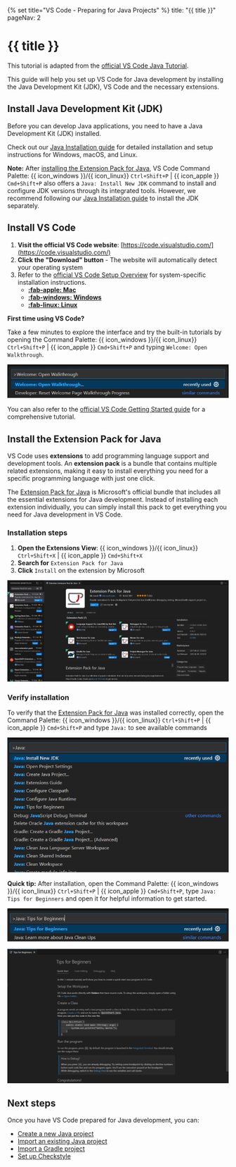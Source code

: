{% set title="VS Code - Preparing for Java Projects" %}
<frontmatter>
  title: "{{ title }}"
  pageNav: 2
</frontmatter>

<include src="vscode.md#wip-warning" />

# {{ title }}

<box type="info" seamless>

This tutorial is adapted from the [official VS Code Java Tutorial](https://code.visualstudio.com/docs/java/java-tutorial).
</box>

This guide will help you set up VS Code for Java development by installing the Java Development Kit (JDK), VS Code and the necessary extensions.

## Install Java Development Kit (JDK)

Before you can develop Java applications, you need to have a Java Development Kit (JDK) installed.

Check out our [Java Installation guide](javaInstallation.html) for detailed installation and setup instructions for Windows, macOS, and Linux.

<box type="info" seamless>

**Note:** After [installing the Extension Pack for Java](#install-the-extension-pack-for-java), VS Code Command Palette: {{ icon_windows }}/{{ icon_linux}} `Ctrl+Shift+P` | {{ icon_apple }} `Cmd+Shift+P` also offers a `Java: Install New JDK` command to install and configure JDK versions through its integrated tools. However, we recommend following our [Java Installation guide](javaInstallation.html) to install the JDK separately.
</box>

## Install VS Code

1. **Visit the official VS Code website**: [https://code.visualstudio.com/](https://code.visualstudio.com/)
2. **Click the "Download" button** - The website will automatically detect your operating system
3. Refer to the [official VS Code Setup Overview](https://code.visualstudio.com/docs/setup/setup-overview) for system-specific installation instructions.
    * [**:fab-apple: Mac**](https://code.visualstudio.com/docs/setup/mac#_install-vs-code-on-macos)
    * [**:fab-windows: Windows**](https://code.visualstudio.com/docs/setup/windows#_install-vs-code-on-windows)
    * [**:fab-linux: Linux**](https://code.visualstudio.com/docs/setup/linux#_install-vs-code-on-linux)

<box type="tip" seamless>

**First time using VS Code?**

Take a few minutes to explore the interface and try the built-in tutorials by opening the Command Palette: {{ icon_windows }}/{{ icon_linux}} `Ctrl+Shift+P` | {{ icon_apple }} `Cmd+Shift+P` and typing `Welcome: Open Walkthrough`.

![VS Code Command Palette "Welcome: Open Walkthrough"](images/vscodeJavaSetup/VSCodeOpenWalkthrough.png)

You can also refer to the [official VS Code Getting Started guide](https://code.visualstudio.com/docs/getstarted/getting-started) for a comprehensive tutorial.
</box>

## Install the Extension Pack for Java

VS Code uses **extensions** to add programming language support and development tools. An **extension pack** is a bundle that contains multiple related extensions, making it easy to install everything you need for a specific programming language with just one click.

The [Extension Pack for Java](https://marketplace.visualstudio.com/items?itemName=vscjava.vscode-java-pack) is Microsoft's official bundle that includes all the essential extensions for Java development. Instead of installing each extension individually, you can simply install this pack to get everything you need for Java development in VS Code.

### Installation steps

1. **Open the Extensions View**: {{ icon_windows }}/{{ icon_linux}} `Ctrl+Shift+X` | {{ icon_apple }} `Cmd+Shift+X`
2. **Search for** `Extension Pack for Java`
3. **Click** `Install` on the extension by Microsoft

![VS Code Extension Pack for Java](images/vscodeJavaSetup/VSCodeExtensionPackForJava.png)

### Verify installation

To verify that the [Extension Pack for Java](https://marketplace.visualstudio.com/items?itemName=vscjava.vscode-java-pack) was installed correctly, open the Command Palette: {{ icon_windows }}/{{ icon_linux}} `Ctrl+Shift+P` | {{ icon_apple }} `Cmd+Shift+P` and type `Java:` to see available commands

![VS Code Command Palette Java commands](images/vscodeJavaSetup/VSCodeCommandPaletteJava.png)

<box type="tip" seamless>

**Quick tip:** After installation, open the Command Palette: {{ icon_windows }}/{{ icon_linux}} `Ctrl+Shift+P` | {{ icon_apple }} `Cmd+Shift+P`, type `Java: Tips for Beginners` and open it for helpful information to get started.

![VS Code Command Palette "Java: Tips for Beginners"](images/vscodeJavaSetup/VSCodeCommandPaletteJavaTipsForBeginners.png)

![VS Code Java: Tips for Beginners](images/vscodeJavaSetup/VSCodeJavaTipsForBeginners.png)
</box>

## Next steps

Once you have VS Code prepared for Java development, you can:

* [Create a new Java project](vscCreatingNewJavaProject.html)
* [Import an existing Java project](vscImportingJavaProject.html)
* [Import a Gradle project](vscImportingGradleProject.html)
* [Set up Checkstyle](vscSettingUpCheckstyle.html)
